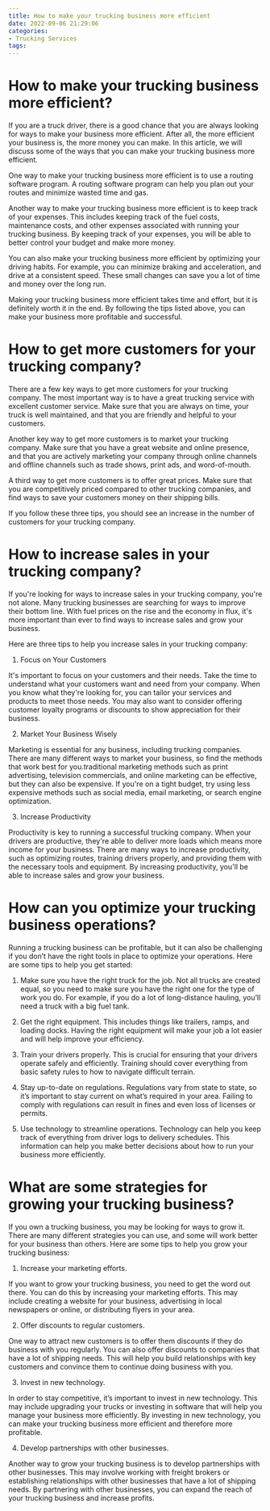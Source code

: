 ```yaml
---
title: How to make your trucking business more efficient 
date: 2022-09-06 21:29:06
categories:
- Trucking Services
tags:
---
```



#  How to make your trucking business more efficient? 

If you are a truck driver, there is a good chance that you are always looking for ways to make your business more efficient. After all, the more efficient your business is, the more money you can make. In this article, we will discuss some of the ways that you can make your trucking business more efficient.

One way to make your trucking business more efficient is to use a routing software program. A routing software program can help you plan out your routes and minimize wasted time and gas.

Another way to make your trucking business more efficient is to keep track of your expenses. This includes keeping track of the fuel costs, maintenance costs, and other expenses associated with running your trucking business. By keeping track of your expenses, you will be able to better control your budget and make more money.

You can also make your trucking business more efficient by optimizing your driving habits. For example, you can minimize braking and acceleration, and drive at a consistent speed. These small changes can save you a lot of time and money over the long run.

Making your trucking business more efficient takes time and effort, but it is definitely worth it in the end. By following the tips listed above, you can make your business more profitable and successful.

#  How to get more customers for your trucking company? 

There are a few key ways to get more customers for your trucking company. The most important way is to have a great trucking service with excellent customer service. Make sure that you are always on time, your truck is well maintained, and that you are friendly and helpful to your customers.

Another key way to get more customers is to market your trucking company. Make sure that you have a great website and online presence, and that you are actively marketing your company through online channels and offline channels such as trade shows, print ads, and word-of-mouth.

A third way to get more customers is to offer great prices. Make sure that you are competitively priced compared to other trucking companies, and find ways to save your customers money on their shipping bills.

If you follow these three tips, you should see an increase in the number of customers for your trucking company.

#  How to increase sales in your trucking company? 

If you're looking for ways to increase sales in your trucking company, you're not alone. Many trucking businesses are searching for ways to improve their bottom line. With fuel prices on the rise and the economy in flux, it's more important than ever to find ways to increase sales and grow your business.

Here are three tips to help you increase sales in your trucking company:

1. Focus on Your Customers

It's important to focus on your customers and their needs. Take the time to understand what your customers want and need from your company. When you know what they're looking for, you can tailor your services and products to meet those needs. You may also want to consider offering customer loyalty programs or discounts to show appreciation for their business.

2. Market Your Business Wisely

Marketing is essential for any business, including trucking companies. There are many different ways to market your business, so find the methods that work best for you.traditional marketing methods such as print advertising, television commercials, and online marketing can be effective, but they can also be expensive. If you're on a tight budget, try using less expensive methods such as social media, email marketing, or search engine optimization.

3. Increase Productivity

Productivity is key to running a successful trucking company. When your drivers are productive, they're able to deliver more loads which means more income for your business. There are many ways to increase productivity, such as optimizing routes, training drivers properly, and providing them with the necessary tools and equipment. By increasing productivity, you'll be able to increase sales and grow your business.

#  How can you optimize your trucking business operations? 



Running a trucking business can be profitable, but it can also be challenging if you don’t have the right tools in place to optimize your operations. Here are some tips to help you get started:

1. Make sure you have the right truck for the job. Not all trucks are created equal, so you need to make sure you have the right one for the type of work you do. For example, if you do a lot of long-distance hauling, you’ll need a truck with a big fuel tank.

2. Get the right equipment. This includes things like trailers, ramps, and loading docks. Having the right equipment will make your job a lot easier and will help improve your efficiency.

3. Train your drivers properly. This is crucial for ensuring that your drivers operate safely and efficiently. Training should cover everything from basic safety rules to how to navigate difficult terrain.

4. Stay up-to-date on regulations. Regulations vary from state to state, so it’s important to stay current on what’s required in your area. Failing to comply with regulations can result in fines and even loss of licenses or permits.

5. Use technology to streamline operations. Technology can help you keep track of everything from driver logs to delivery schedules. This information can help you make better decisions about how to run your business more efficiently.

#  What are some strategies for growing your trucking business?

If you own a trucking business, you may be looking for ways to grow it. There are many different strategies you can use, and some will work better for your business than others. Here are some tips to help you grow your trucking business:

1. Increase your marketing efforts.

If you want to grow your trucking business, you need to get the word out there. You can do this by increasing your marketing efforts. This may include creating a website for your business, advertising in local newspapers or online, or distributing flyers in your area.

2. Offer discounts to regular customers.

One way to attract new customers is to offer them discounts if they do business with you regularly. You can also offer discounts to companies that have a lot of shipping needs. This will help you build relationships with key customers and convince them to continue doing business with you.

3. Invest in new technology.

In order to stay competitive, it’s important to invest in new technology. This may include upgrading your trucks or investing in software that will help you manage your business more efficiently. By investing in new technology, you can make your trucking business more efficient and therefore more profitable.

4. Develop partnerships with other businesses.

Another way to grow your trucking business is to develop partnerships with other businesses. This may involve working with freight brokers or establishing relationships with other businesses that have a lot of shipping needs. By partnering with other businesses, you can expand the reach of your trucking business and increase profits.